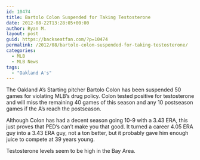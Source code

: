 ```yaml
---
id: 10474
title: Bartolo Colon Suspended for Taking Testosterone
date: 2012-08-22T13:28:05+00:00
author: Ryan M.
layout: post
guid: https://backseatfan.com/?p=10474
permalink: /2012/08/bartolo-colon-suspended-for-taking-testosterone/
categories:
  - MLB
  - MLB News
tags:
  - "Oakland A's"
---
```


<div class="entry">
  <p style="text-align: left">
    The Oakland A’s Starting pitcher Bartolo Colon has been suspended 50 games for violating MLB’s drug policy. Colon tested positive for testosterone and will miss the remaining 40 games of this season and any 10 postseason games if the A’s reach the postseason.
  </p>

  <p style="text-align: left">
    Although Colon has had a decent season going 10-9 with a 3.43 ERA, this just proves that PED’s can’t make you that good. It turned a career 4.05 ERA guy into a 3.43 ERA guy, not a ton better, but it probably gave him enough juice to compete at 39 years young.
  </p>

  <p style="text-align: left">
    Testosterone levels seem to be high in the Bay Area.
  </p>
</div>
